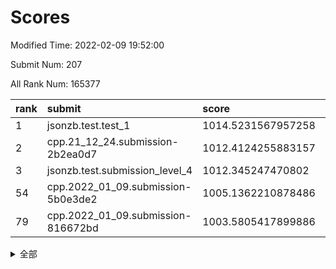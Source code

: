 # Scores

Modified Time: 2022-02-09 19:52:00

Submit Num: 207

All Rank Num: 165377

| rank |               submit               |       score        |       sigma        | pk_num |
| :--- | :--------------------------------- | :----------------- | :----------------- | :----- |
| 1    | jsonzb.test.test_1                 | 1014.5231567957258 | 0.841632988551702  | 3199   |
| 2    | cpp.21_12_24.submission-2b2ea0d7   | 1012.4124255883157 | 0.7997124426250628 | 3195   |
| 3    | jsonzb.test.submission_level_4     | 1012.345247470802  | 0.7860310711539147 | 3198   |
| 54   | cpp.2022_01_09.submission-5b0e3de2 | 1005.1362210878486 | 0.7299645638094484 | 3199   |
| 79   | cpp.2022_01_09.submission-816672bd | 1003.5805417899886 | 0.7202718131754187 | 3195   |


<details>
<summary>全部</summary>

| rank |                 submit                 |       score        |       sigma        | pk_num |
| :--- | :------------------------------------- | :----------------- | :----------------- | :----- |
| 1    | jsonzb.test.test_1                     | 1014.5231567957258 | 0.841632988551702  | 3199   |
| 2    | cpp.21_12_24.submission-2b2ea0d7       | 1012.4124255883157 | 0.7997124426250628 | 3195   |
| 3    | jsonzb.test.submission_level_4         | 1012.345247470802  | 0.7860310711539147 | 3198   |
| 4    | gobigger.level_3.submission_level_3_46 | 1011.5977562450702 | 0.7509778562582572 | 3198   |
| 5    | gobigger.level_3.submission_level_3_24 | 1011.183513950235  | 0.7732326273359805 | 3198   |
| 6    | gobigger.level_3.submission_level_3_28 | 1010.9695514694022 | 0.7719979890444646 | 3195   |
| 7    | gobigger.level_3.submission_level_3_19 | 1010.9277787688426 | 0.782578512503872  | 3191   |
| 8    | gobigger.level_3.submission_level_3_30 | 1010.7989158151545 | 0.7636278531289774 | 3197   |
| 9    | gobigger.level_3.submission_level_3_7  | 1010.7069066322671 | 0.7705991346280395 | 3198   |
| 10   | gobigger.level_3.submission_level_3_1  | 1010.7003928033122 | 0.7693367103137766 | 3202   |
| 11   | gobigger.level_3.submission_level_3_25 | 1010.6752738072554 | 0.7811376932697657 | 3191   |
| 12   | gobigger.level_3.submission_level_3_39 | 1010.6657273280292 | 0.771621100146304  | 3196   |
| 13   | gobigger.level_3.submission_level_3_41 | 1010.6573630030451 | 0.7571372830627902 | 3188   |
| 14   | gobigger.level_3.submission_level_3_40 | 1010.6549936781705 | 0.7728821270315122 | 3189   |
| 15   | gobigger.level_3.submission_level_3_22 | 1010.6241354616328 | 0.7772007621805539 | 3201   |
| 16   | gobigger.level_3.submission_level_3_48 | 1010.6012394790129 | 0.803999263501131  | 3201   |
| 17   | gobigger.level_3.submission_level_3_16 | 1010.5774711292885 | 0.7767669703444962 | 3192   |
| 18   | gobigger.level_3.submission_level_3_32 | 1010.5747108889525 | 0.7598421417093861 | 3196   |
| 19   | gobigger.level_3.submission_level_3_0  | 1010.5497977068093 | 0.7564013040004249 | 3198   |
| 20   | gobigger.level_3.submission_level_3_2  | 1010.5372262309818 | 0.756696869308843  | 3194   |
| 21   | gobigger.level_3.submission_level_3_47 | 1010.502058665886  | 0.7612393586611411 | 3192   |
| 22   | gobigger.level_3.submission_level_3_20 | 1010.4968220450126 | 0.7833982521122438 | 3196   |
| 23   | gobigger.level_3.submission_level_3_31 | 1010.4319022459124 | 0.7698761000434066 | 3198   |
| 24   | gobigger.level_3.submission_level_3_43 | 1010.3795763323068 | 0.7592550778753007 | 3195   |
| 25   | gobigger.level_3.submission_level_3_21 | 1010.3659203155755 | 0.7777040501433173 | 3192   |
| 26   | gobigger.level_3.submission_level_3_34 | 1010.2862250285906 | 0.7506795195748188 | 3197   |
| 27   | gobigger.level_3.submission_level_3_15 | 1010.2479134441802 | 0.7585148462484668 | 3197   |
| 28   | gobigger.level_3.submission_level_3_14 | 1010.2218529072755 | 0.7691741600433265 | 3195   |
| 29   | gobigger.level_3.submission_level_3_36 | 1010.1993852138463 | 0.7710055961382625 | 3194   |
| 30   | gobigger.level_3.submission_level_3_27 | 1010.1146005653904 | 0.7692268360351162 | 3195   |
| 31   | gobigger.level_3.submission_level_3_18 | 1010.1064725029348 | 0.7758546326804133 | 3195   |
| 32   | gobigger.level_3.submission_level_3_12 | 1010.0945447998192 | 0.764875701541174  | 3196   |
| 33   | gobigger.level_3.submission_level_3_8  | 1010.0300889055774 | 0.7582977935327462 | 3192   |
| 34   | gobigger.level_3.submission_level_3_29 | 1009.9654162918721 | 0.7862876548332154 | 3192   |
| 35   | gobigger.level_3.submission_level_3_44 | 1009.9322051815938 | 0.7803860021107906 | 3196   |
| 36   | gobigger.level_3.submission_level_3_11 | 1009.9207181773708 | 0.7648084987631321 | 3194   |
| 37   | gobigger.level_3.submission_level_3_26 | 1009.9056621830719 | 0.765468890721478  | 3195   |
| 38   | gobigger.level_3.submission_level_3_10 | 1009.8553860013282 | 0.7621791147428689 | 3200   |
| 39   | gobigger.level_3.submission_level_3_42 | 1009.7787707587087 | 0.7675989067601625 | 3196   |
| 40   | gobigger.level_3.submission_level_3_13 | 1009.7674165530705 | 0.7661512791436156 | 3194   |
| 41   | gobigger.level_3.submission_level_3_5  | 1009.7465351404527 | 0.7571316174811827 | 3191   |
| 42   | gobigger.level_3.submission_level_3_35 | 1009.6074277333435 | 0.7518576697783154 | 3195   |
| 43   | gobigger.level_3.submission_level_3_3  | 1009.5731105035015 | 0.7373425745143165 | 3196   |
| 44   | gobigger.level_3.submission_level_3_4  | 1009.5225437203446 | 0.7342041969232552 | 3199   |
| 45   | gobigger.level_3.submission_level_3_17 | 1009.456346324542  | 0.747957428788033  | 3200   |
| 46   | gobigger.level_3.submission_level_3_6  | 1009.3457892690564 | 0.7596559803378243 | 3197   |
| 47   | gobigger.level_3.submission_level_3_38 | 1009.3374869570105 | 0.7346177277755157 | 3193   |
| 48   | gobigger.level_3.submission_level_3_45 | 1009.3245274799614 | 0.7268734488408046 | 3199   |
| 49   | gobigger.level_3.submission_level_3_9  | 1009.2513581171927 | 0.7538781671847545 | 3195   |
| 50   | gobigger.level_3.submission_level_3_23 | 1009.1537837969412 | 0.743697601799294  | 3191   |
| 51   | gobigger.level_3.submission_level_3_33 | 1008.8331804782682 | 0.7517054488185101 | 3196   |
| 52   | gobigger.level_3.submission_level_3_49 | 1008.8178215045233 | 0.7463384132835127 | 3203   |
| 53   | gobigger.level_3.submission_level_3_37 | 1008.615597897742  | 0.7547592835746522 | 3192   |
| 54   | cpp.2022_01_09.submission-5b0e3de2     | 1005.1362210878486 | 0.7299645638094484 | 3199   |
| 55   | gobigger.level_1.submission_level_1_26 | 1005.0638082344167 | 0.7185850572248385 | 3197   |
| 56   | gobigger.level_1.submission_level_1_31 | 1004.8228123396013 | 0.7107001602466497 | 3193   |
| 57   | gobigger.level_1.submission_level_1_13 | 1004.6984413344354 | 0.7055329305119294 | 3196   |
| 58   | gobigger.level_1.submission_level_1_17 | 1004.6174801457717 | 0.7183024380477667 | 3199   |
| 59   | gobigger.level_1.submission_level_1_49 | 1004.6004018226672 | 0.7247591303205921 | 3194   |
| 60   | gobigger.level_1.submission_level_1_7  | 1004.5051454838849 | 0.7178617474777486 | 3191   |
| 61   | gobigger.level_1.submission_level_1_19 | 1004.5002933800845 | 0.7121858188245295 | 3196   |
| 62   | gobigger.level_1.submission_level_1_38 | 1004.4523888867095 | 0.7163986820658912 | 3192   |
| 63   | gobigger.level_1.submission_level_1_41 | 1004.3920993162828 | 0.7178277407356081 | 3193   |
| 64   | gobigger.level_1.submission_level_1_36 | 1004.3401859662771 | 0.7310021732638591 | 3198   |
| 65   | gobigger.level_1.submission_level_1_1  | 1004.1932707750218 | 0.7117866348301545 | 3199   |
| 66   | gobigger.level_1.submission_level_1_23 | 1004.1896501288695 | 0.7378428512926501 | 3197   |
| 67   | gobigger.level_1.submission_level_1_46 | 1004.1637490429099 | 0.7182508025617571 | 3194   |
| 68   | gobigger.level_1.submission_level_1_10 | 1003.9561873993476 | 0.7212121148552334 | 3201   |
| 69   | gobigger.level_1.submission_level_1_14 | 1003.9396454845319 | 0.7344069758760062 | 3194   |
| 70   | gobigger.level_1.submission_level_1_27 | 1003.7719543466025 | 0.7240361274642442 | 3192   |
| 71   | gobigger.level_1.submission_level_1_48 | 1003.759354543226  | 0.7107929952099026 | 3196   |
| 72   | gobigger.level_1.submission_level_1_33 | 1003.7359679509063 | 0.7165680544765217 | 3192   |
| 73   | gobigger.level_1.submission_level_1_2  | 1003.7111569197848 | 0.7016487904954696 | 3200   |
| 74   | gobigger.level_1.submission_level_1_34 | 1003.6869793855045 | 0.7187259274663528 | 3197   |
| 75   | gobigger.level_1.submission_level_1_8  | 1003.6384048083999 | 0.7135392577529874 | 3197   |
| 76   | gobigger.level_1.submission_level_1_21 | 1003.6368260888563 | 0.7229172768524027 | 3198   |
| 77   | gobigger.level_1.submission_level_1_40 | 1003.583662568803  | 0.7153754285837783 | 3194   |
| 78   | gobigger.level_1.submission_level_1_18 | 1003.5807362638855 | 0.7154870960518632 | 3195   |
| 79   | cpp.2022_01_09.submission-816672bd     | 1003.5805417899886 | 0.7202718131754187 | 3195   |
| 80   | gobigger.level_1.submission_level_1_3  | 1003.4688856321503 | 0.7069865253733368 | 3203   |
| 81   | gobigger.level_1.submission_level_1_12 | 1003.4551391477045 | 0.7343794443587609 | 3195   |
| 82   | gobigger.level_1.submission_level_1_4  | 1003.4171467142421 | 0.7212536514711791 | 3191   |
| 83   | gobigger.level_1.submission_level_1_6  | 1003.3408642647265 | 0.717005590572624  | 3192   |
| 84   | gobigger.level_1.submission_level_1_29 | 1003.1812699366865 | 0.7179597532937314 | 3195   |
| 85   | gobigger.level_1.submission_level_1_43 | 1003.1137839075973 | 0.7061560636805776 | 3197   |
| 86   | gobigger.level_1.submission_level_1_39 | 1003.054701339118  | 0.7253533381865425 | 3198   |
| 87   | gobigger.level_1.submission_level_1_45 | 1003.001068571531  | 0.7161650199354673 | 3190   |
| 88   | gobigger.level_1.submission_level_1_11 | 1002.9389685948385 | 0.7199857817880416 | 3199   |
| 89   | gobigger.level_1.submission_level_1_30 | 1002.9321545088852 | 0.7195271231445038 | 3195   |
| 90   | gobigger.level_1.submission_level_1_20 | 1002.9156901528423 | 0.7116002024322354 | 3194   |
| 91   | gobigger.level_1.submission_level_1_24 | 1002.886600058251  | 0.7239275378465047 | 3200   |
| 92   | gobigger.level_1.submission_level_1_35 | 1002.851563030147  | 0.7218741814392415 | 3195   |
| 93   | gobigger.level_1.submission_level_1_32 | 1002.7811020699035 | 0.7114347317132594 | 3198   |
| 94   | gobigger.level_1.submission_level_1_16 | 1002.7660366592585 | 0.7119329710447571 | 3192   |
| 95   | gobigger.level_1.submission_level_1_9  | 1002.7426964132944 | 0.713459031299664  | 3195   |
| 96   | gobigger.level_1.submission_level_1_28 | 1002.6643514370226 | 0.720995855859623  | 3198   |
| 97   | gobigger.level_1.submission_level_1_15 | 1002.6442595894944 | 0.7178347140232979 | 3195   |
| 98   | gobigger.level_1.submission_level_1_0  | 1002.4292186446629 | 0.7245690107714874 | 3197   |
| 99   | gobigger.level_1.submission_level_1_37 | 1002.4233187086479 | 0.7053778119003481 | 3198   |
| 100  | gobigger.level_1.submission_level_1_44 | 1002.3914551377221 | 0.7124411772870674 | 3199   |
| 101  | gobigger.level_1.submission_level_1_25 | 1002.3855050452682 | 0.7122911910897498 | 3194   |
| 102  | gobigger.level_1.submission_level_1_47 | 1002.2763447781703 | 0.7149336812102918 | 3194   |
| 103  | gobigger.level_1.submission_level_1_42 | 1002.1999964813486 | 0.723019165568551  | 3196   |
| 104  | gobigger.level_1.submission_level_1_22 | 1001.755160075676  | 0.7094567200839734 | 3198   |
| 105  | gobigger.level_1.submission_level_1_5  | 1001.7512295013738 | 0.7190746040111053 | 3195   |
| 106  | gobigger.random.submission_random_27   | 997.6044750473312  | 0.7143823401416205 | 3194   |
| 107  | gobigger.random.submission_random_42   | 997.0265520608734  | 0.7018550318648438 | 3195   |
| 108  | gobigger.random.submission_random_41   | 996.8766500672597  | 0.7139503789239515 | 3199   |
| 109  | gobigger.random.submission_random_12   | 996.7417471935681  | 0.7192995009746606 | 3196   |
| 110  | gobigger.random.submission_random_31   | 996.6861037663163  | 0.712482380413907  | 3193   |
| 111  | gobigger.random.submission_random_48   | 996.6573159503943  | 0.6979469668849974 | 3194   |
| 112  | gobigger.random.submission_random_8    | 996.5711562238391  | 0.7049086046507655 | 3195   |
| 113  | gobigger.random.submission_random_46   | 996.4254019757344  | 0.7165139664381995 | 3194   |
| 114  | gobigger.random.submission_random_16   | 996.412575544315   | 0.7004086276070067 | 3199   |
| 115  | gobigger.random.submission_random_24   | 996.3533690132355  | 0.7094629424678647 | 3195   |
| 116  | gobigger.random.submission_random_37   | 996.3524145079456  | 0.7167126462511811 | 3203   |
| 117  | gobigger.random.submission_random_34   | 996.1363744769394  | 0.7055474191797011 | 3196   |
| 118  | gobigger.random.submission_random_29   | 996.1330837432814  | 0.7271092064148346 | 3195   |
| 119  | gobigger.random.submission_random_26   | 996.1234388369669  | 0.700756599807634  | 3200   |
| 120  | gobigger.random.submission_random_13   | 996.0794388083505  | 0.7190741484540958 | 3198   |
| 121  | gobigger.random.submission_random_49   | 996.0764696334302  | 0.710695505072169  | 3190   |
| 122  | gobigger.random.submission_random_40   | 995.9901357974384  | 0.7228108536799419 | 3200   |
| 123  | gobigger.random.submission_random_30   | 995.9890904682192  | 0.7086513960726851 | 3197   |
| 124  | gobigger.random.submission_random_11   | 995.9138188190523  | 0.7153667664899787 | 3192   |
| 125  | gobigger.random.submission_random_3    | 995.9105492000782  | 0.7035755351328148 | 3191   |
| 126  | gobigger.random.submission_random_35   | 995.9072131616849  | 0.721440946413917  | 3199   |
| 127  | gobigger.random.submission_random_14   | 995.7963789197844  | 0.7118879349745281 | 3191   |
| 128  | gobigger.random.submission_random_5    | 995.7841512290062  | 0.7174509080235218 | 3196   |
| 129  | gobigger.random.submission_random_22   | 995.7685491984903  | 0.697866245497888  | 3198   |
| 130  | gobigger.random.submission_random_0    | 995.7490732664633  | 0.709995637119559  | 3201   |
| 131  | gobigger.random.submission_random_36   | 995.7323439237307  | 0.7099118479061157 | 3196   |
| 132  | gobigger.random.submission_random_1    | 995.6505656453546  | 0.7002712722469093 | 3195   |
| 133  | gobigger.random.submission_random_10   | 995.569176941404   | 0.7231676408276053 | 3198   |
| 134  | gobigger.random.submission_random_7    | 995.5602287346159  | 0.706012620889585  | 3191   |
| 135  | gobigger.random.submission_random_17   | 995.5440088407627  | 0.713444032334879  | 3194   |
| 136  | gobigger.random.submission_random_15   | 995.5384657066525  | 0.7045498556711779 | 3197   |
| 137  | gobigger.random.submission_random_28   | 995.4913660365003  | 0.7210683680920337 | 3193   |
| 138  | gobigger.random.submission_random_19   | 995.4880013691621  | 0.7255352509873364 | 3202   |
| 139  | gobigger.random.submission_random_4    | 995.4802165762418  | 0.7303714778954379 | 3194   |
| 140  | gobigger.random.submission_random_47   | 995.4341068634754  | 0.7104953228667558 | 3195   |
| 141  | gobigger.random.submission_random_33   | 995.4330236816432  | 0.6963137599230077 | 3195   |
| 142  | gobigger.random.submission_random_6    | 995.4053985788181  | 0.7344112879264825 | 3193   |
| 143  | gobigger.random.submission_random_2    | 995.3728879554318  | 0.7114005760443651 | 3190   |
| 144  | gobigger.random.submission_random_32   | 995.1636045495075  | 0.7111729016680367 | 3192   |
| 145  | gobigger.random.submission_random_45   | 995.130636668461   | 0.7123652876447188 | 3192   |
| 146  | gobigger.random.submission_random_21   | 995.0307846308236  | 0.7149627529085234 | 3194   |
| 147  | gobigger.random.submission_random_43   | 995.0231847759724  | 0.7114093587166135 | 3197   |
| 148  | gobigger.random.submission_random_44   | 995.0219200604863  | 0.7214400268322341 | 3197   |
| 149  | gobigger.random.submission_random_18   | 995.005894633148   | 0.7225950114273014 | 3193   |
| 150  | gobigger.random.submission_random_38   | 994.9982625560998  | 0.7057188362370059 | 3193   |
| 151  | gobigger.random.submission_random_25   | 994.9222050648575  | 0.718650340343811  | 3197   |
| 152  | gobigger.random.submission_random_20   | 994.9159955287529  | 0.7095394370896826 | 3193   |
| 153  | gobigger.random.submission_random_39   | 994.789040386028   | 0.7098767392691989 | 3195   |
| 154  | gobigger.random.submission_random_9    | 994.755403807226   | 0.7220344795150587 | 3193   |
| 155  | gobigger.random.submission_random_23   | 994.7467243880952  | 0.7372577469237444 | 3192   |
| 156  | gobigger.level_2.submission_level_2_15 | 993.9224146784205  | 0.7412645094026126 | 3198   |
| 157  | gobigger.level_2.submission_level_2_37 | 993.7027226195078  | 0.7316456427682716 | 3193   |
| 158  | gobigger.level_2.submission_level_2_36 | 993.4380994685608  | 0.7189833343120815 | 3198   |
| 159  | gobigger.level_2.submission_level_2_40 | 993.3877321843352  | 0.735844196915574  | 3195   |
| 160  | gobigger.level_2.submission_level_2_25 | 993.1531717578589  | 0.7551324949102818 | 3194   |
| 161  | gobigger.level_2.submission_level_2_0  | 993.142742370047   | 0.7396089110053051 | 3200   |
| 162  | gobigger.level_2.submission_level_2_7  | 992.6741019799406  | 0.746271117594314  | 3197   |
| 163  | gobigger.level_2.submission_level_2_17 | 992.5513407159691  | 0.7382611392403262 | 3194   |
| 164  | gobigger.level_2.submission_level_2_4  | 992.5123518205179  | 0.7396434172005083 | 3198   |
| 165  | gobigger.level_2.submission_level_2_30 | 992.473184549925   | 0.7386709153225235 | 3199   |
| 166  | gobigger.level_2.submission_level_2_19 | 992.4530037239188  | 0.7320976191254251 | 3201   |
| 167  | gobigger.level_2.submission_level_2_24 | 992.4274643554994  | 0.7445679481516753 | 3188   |
| 168  | gobigger.level_2.submission_level_2_31 | 992.41354037266    | 0.7568746667606745 | 3201   |
| 169  | gobigger.level_2.submission_level_2_12 | 992.379881864277   | 0.7378085759899784 | 3200   |
| 170  | gobigger.level_2.submission_level_2_22 | 992.3027662644214  | 0.7265067825731086 | 3198   |
| 171  | gobigger.level_2.submission_level_2_23 | 992.2588351243961  | 0.7314183769843605 | 3197   |
| 172  | gobigger.level_2.submission_level_2_45 | 992.2551128315894  | 0.7610059811875983 | 3197   |
| 173  | gobigger.level_2.submission_level_2_5  | 992.0707370154884  | 0.763487014755698  | 3195   |
| 174  | gobigger.level_2.submission_level_2_42 | 992.0243796788574  | 0.7332484024224569 | 3195   |
| 175  | gobigger.level_2.submission_level_2_41 | 992.0102308974066  | 0.7460334980464112 | 3197   |
| 176  | gobigger.level_2.submission_level_2_46 | 991.9515361971446  | 0.7459162938936057 | 3196   |
| 177  | gobigger.level_2.submission_level_2_20 | 991.8871686394618  | 0.7472891123404525 | 3193   |
| 178  | gobigger.level_2.submission_level_2_2  | 991.8314511336467  | 0.7554678197653152 | 3192   |
| 179  | gobigger.level_2.submission_level_2_1  | 991.8057845099446  | 0.7498159381223276 | 3199   |
| 180  | gobigger.level_2.submission_level_2_48 | 991.8036122282618  | 0.7615593757614352 | 3197   |
| 181  | gobigger.level_2.submission_level_2_11 | 991.7623354882127  | 0.7561893137330534 | 3196   |
| 182  | gobigger.level_2.submission_level_2_9  | 991.7238721290935  | 0.7594059314912541 | 3195   |
| 183  | gobigger.level_2.submission_level_2_6  | 991.6822678829596  | 0.7579939777981433 | 3196   |
| 184  | gobigger.level_2.submission_level_2_13 | 991.6454039710236  | 0.7598845841759321 | 3199   |
| 185  | gobigger.level_2.submission_level_2_26 | 991.611355607985   | 0.7444936262640713 | 3192   |
| 186  | gobigger.level_2.submission_level_2_47 | 991.5908850590553  | 0.7452987234417454 | 3195   |
| 187  | gobigger.level_2.submission_level_2_34 | 991.5805046123651  | 0.7454697096032739 | 3194   |
| 188  | gobigger.level_2.submission_level_2_10 | 991.5386736504242  | 0.7523257722042143 | 3192   |
| 189  | gobigger.level_2.submission_level_2_27 | 991.5274511303678  | 0.7654320259754555 | 3195   |
| 190  | gobigger.level_2.submission_level_2_14 | 991.5179648928706  | 0.749385131368222  | 3194   |
| 191  | gobigger.level_2.submission_level_2_44 | 991.4586763436754  | 0.7696027845135017 | 3196   |
| 192  | gobigger.level_2.submission_level_2_38 | 991.2274120663014  | 0.743886020153252  | 3196   |
| 193  | gobigger.level_2.submission_level_2_33 | 991.1958629463134  | 0.7595402099322328 | 3200   |
| 194  | gobigger.level_2.submission_level_2_28 | 991.1581644979709  | 0.735361427917376  | 3200   |
| 195  | gobigger.level_2.submission_level_2_39 | 991.1295843842819  | 0.7453428033614428 | 3199   |
| 196  | gobigger.level_2.submission_level_2_3  | 990.9944041946161  | 0.7530066388433663 | 3194   |
| 197  | gobigger.level_2.submission_level_2_29 | 990.8956616433151  | 0.7597034712620245 | 3196   |
| 198  | gobigger.level_2.submission_level_2_18 | 990.8817970461258  | 0.7454960198004017 | 3196   |
| 199  | gobigger.level_2.submission_level_2_21 | 990.8145944004647  | 0.7599701839278166 | 3200   |
| 200  | gobigger.level_2.submission_level_2_32 | 990.7712324021385  | 0.7534934100286758 | 3195   |
| 201  | gobigger.level_2.submission_level_2_8  | 990.668929579114   | 0.7673427160055292 | 3189   |
| 202  | gobigger.level_2.submission_level_2_43 | 990.5774616120314  | 0.773632099904954  | 3195   |
| 203  | gobigger.level_2.submission_level_2_49 | 990.5337641886146  | 0.7460106499791008 | 3198   |
| 204  | gobigger.level_2.submission_level_2_35 | 990.5257710514662  | 0.7820368656370575 | 3199   |
| 205  | gobigger.level_2.submission_level_2_16 | 990.4596640928331  | 0.7886243847125524 | 3197   |
| 206  | gobigger.none.submission_none_1        | 979.2846057653217  | 1.2266790781470276 | 3197   |
| 207  | gobigger.none.submission_none_0        | 978.3358740133607  | 1.2069217327507156 | 3195   |

</details>